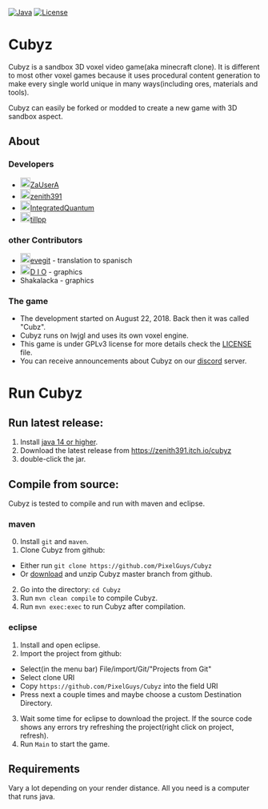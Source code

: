 [![Java](https://img.shields.io/badge/language-java-orange.svg?style=flat
)](https://www.oracle.com/java/technologies/javase-downloads.html)
[![License](https://img.shields.io/badge/license-GPLv3-blue.svg?style=flat
)](https://github.com/PixelGuys/Cubyz/blob/master/LICENSE)
# Cubyz
Cubyz is a sandbox 3D voxel video game(aka minecraft clone). It is different to most other voxel games because it uses procedural content generation to make every single world unique in many ways(including ores, materials and tools).

Cubyz can easily be forked or modded to create a new game with 3D sandbox aspect.

## About
### Developers
- <img src="https://avatars.githubusercontent.com/u/39484479" width="20" height="20">[ZaUserA](https://github.com/ZaUserA)
- <img src="https://avatars.githubusercontent.com/u/39484230" width="20" height="20">[zenith391](https://github.com/zenith391)
- <img src="https://avatars.githubusercontent.com/u/43880493" width="20" height="20">[IntegratedQuantum](https://github.com/IntegratedQuantum)
- <img src="https://avatars.githubusercontent.com/u/26800463" width="20" height="20">[tillpp](https://github.com/tillpp)
### other Contributors
- <img src="https://avatars.githubusercontent.com/u/32070620" width="20" height="20">[evegit](https://github.com/evelithgit) - translation to spanisch
- <img src="https://avatars.githubusercontent.com/u/66124969" width="20" height="20">[D I O](https://github.com/AverageCompHead) - graphics
- Shakalacka - graphics
### The game
- The development started on August 22, 2018. Back then it was called "Cubz".
- Cubyz runs on lwjgl and uses its own voxel engine.
- This game is under GPLv3 license for more details check the [LICENSE](https://github.com/PixelGuys/Cubz/blob/master/LICENSE) file.
- You can receive announcements about Cubyz on our [discord](https://discord.gg/XtqCRRG) server.

# Run Cubyz
## Run latest release:
1. Install [java 14 or higher](https://www.oracle.com/java/technologies/javase-downloads.html).
2. Download the latest release from https://zenith391.itch.io/cubyz
3. double-click the jar.
## Compile from source:
Cubyz is tested to compile and run with maven and eclipse.
### maven
0. Install `git` and `maven`.
1. Clone Cubyz from github:
- Either run `git clone https://github.com/PixelGuys/Cubyz`
- Or [download](https://github.com/PixelGuys/Cubyz/archive/master.zip) and unzip Cubyz master branch from github.
2. Go into the directory: `cd Cubyz`
3. Run `mvn clean compile` to compile Cubyz.
4. Run `mvn exec:exec` to run Cubyz after compilation.
### eclipse
1. Install and open eclipse.
2. Import the project from github:
- Select(in the menu bar) File/import/Git/"Projects from Git"
- Select clone URI
- Copy `https://github.com/PixelGuys/Cubyz` into the field URI
- Press next a couple times and maybe choose a custom Destination Directory.
3. Wait some time for eclipse to download the project. If the source code shows any errors try refreshing the project(right click on project, refresh).
4. Run `Main` to start the game.
## Requirements
Vary a lot depending on your render distance.
All you need is a computer that runs java.